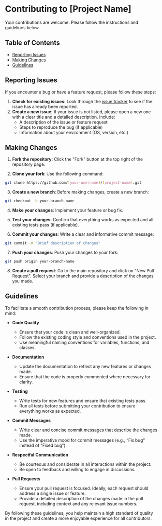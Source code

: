 # Contributing to [Project Name]
Your contributions are welcome. Please follow the instructions and guidelines below.

## Table of Contents

- [Reporting Issues](#reporting-issues)
- [Making Changes](#making-changes)
- [Guidelines](#guidelines)

## Reporting Issues

If you encounter a bug or have a feature request, please follow these steps:

1. **Check for existing issues**: Look through the [issue tracker](link-to-issues) to see if the issue has already been reported.
2. **Create a new issue**: If your issue is not listed, please open a new one with a clear title and a detailed description. Include:
   - A description of the issue or feature request
   - Steps to reproduce the bug (if applicable)
   - Information about your environment (OS, version, etc.)

## Making Changes

1. **Fork the repository**: Click the "Fork" button at the top right of the repository page.

2. **Clone your fork**: Use the following command:
```bash
git clone https://github.com/[your-username]/[project-name].git
```

3. **Create a new branch**: Before making changes, create a new branch:
```bash
git checkout -b your-branch-name
```

4. **Make your changes**: Implement your feature or bug fix.

5. **Test your changes**: Confirm that everything works as expected and all existing tests pass (if applicable).

6. **Commit your changes**: Write a clear and informative commit message:
```bash
git commit -m "Brief description of changes"
```

7. **Push your changes**: Push your changes to your fork:
```bash
git push origin your-branch-name
```

8. **Create a pull request**: Go to the main repository and click on "New Pull Request". Select your branch and provide a description of the changes you made.

## Guidelines

To facilitate a smooth contribution process, please keep the following in mind:

- **Code Quality**
  - Ensure that your code is clean and well-organized.
  - Follow the existing coding style and conventions used in the project.
  - Use meaningful naming conventions for variables, functions, and classes.

- **Documentation**
  - Update the documentation to reflect any new features or changes made.
  - Ensure that the code is properly commented where necessary for clarity.

- **Testing**
  - Write tests for new features and ensure that existing tests pass.
  - Run all tests before submitting your contribution to ensure everything works as expected.

- **Commit Messages**
  - Write clear and concise commit messages that describe the changes made.
  - Use the imperative mood for commit messages (e.g., “Fix bug” instead of “Fixed bug”).

- **Respectful Communication**
  - Be courteous and considerate in all interactions within the project.
  - Be open to feedback and willing to engage in discussions.

- **Pull Requests**
  - Ensure your pull request is focused. Ideally, each request should address a single issue or feature.
  - Provide a detailed description of the changes made in the pull request, including context and any relevant issue numbers.

By following these guidelines, you help maintain a high standard of quality in the project and create a more enjoyable experience for all contributors.